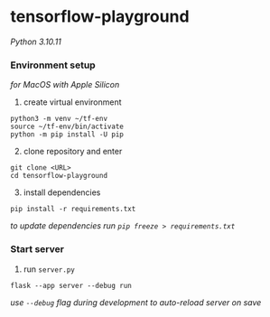 # tensorflow-playground

_Python 3.10.11_

### Environment setup

_for MacOS with Apple Silicon_

1. create virtual environment

```shell
python3 -m venv ~/tf-env
source ~/tf-env/bin/activate
python -m pip install -U pip
```

2. clone repository and enter

```shell
git clone <URL>
cd tensorflow-playground
```

3. install dependencies

```shell
pip install -r requirements.txt
```

_to update dependencies run `pip freeze > requirements.txt`_

### Start server

1. run `server.py`

```shell
flask --app server --debug run
```

_use `--debug` flag during development to auto-reload server on save_
